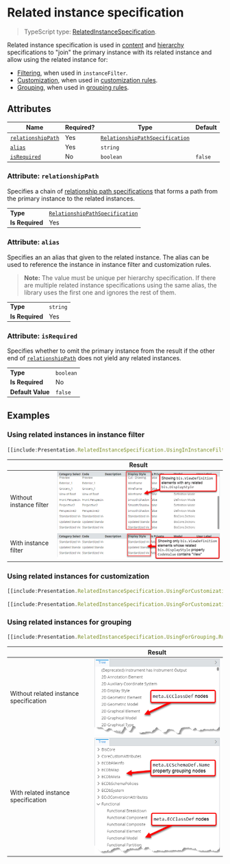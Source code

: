 # Related instance specification

> TypeScript type: [RelatedInstanceSpecification]($presentation-common).

Related instance specification is used in [content](../Content/ContentRule.md#attribute-specifications) and
[hierarchy](../Hierarchies/ChildNodeRule.md#attribute-specifications) specifications to "join" the primary instance
with its related instance and allow using the related instance for:

- [Filtering](#using-related-instances-in-instance-filter), when used in `instanceFilter`.
- [Customization](#using-related-instances-for-customizing), when used in [customization rules](../Customization/index.md).
- [Grouping](#using-related-instances-for-grouping), when used in [grouping rules](../Hierarchies/GroupingRule.md).

## Attributes

| Name                                             | Required? | Type                                                                  | Default |
| ------------------------------------------------ | --------- | --------------------------------------------------------------------- | ------- |
| [`relationshipPath`](#attribute-relationshipath) | Yes       | [`RelationshipPathSpecification`](./RelationshipPathSpecification.md) |         |
| [`alias`](#attribute-alias)                      | Yes       | `string`                                                              |         |
| [`isRequired`](#attribute-isrequired)            | No        | `boolean`                                                             | `false` |

### Attribute: `relationshipPath`

Specifies a chain of [relationship path specifications](./RelationshipPathSpecification.md) that forms a path from the primary instance to the related instances.

|                 |                                                                       |
| --------------- | --------------------------------------------------------------------- |
| **Type**        | [`RelationshipPathSpecification`](./RelationshipPathSpecification.md) |
| **Is Required** | Yes                                                                   |

### Attribute: `alias`

Specifies an an alias that given to the related instance. The alias can be used to reference the instance in instance filter and customization rules.

> **Note:** The value must be unique per hierarchy specification. If there are multiple related instance specifications using the same alias, the
> library uses the first one and ignores the rest of them.

|                 |          |
| --------------- | -------- |
| **Type**        | `string` |
| **Is Required** | Yes      |

### Attribute: `isRequired`

Specifies whether to omit the primary instance from the result if the other end of [`relationshipPath`](#attribute-relationshipath) does not yield any related instances.

|                   |           |
| ----------------- | --------- |
| **Type**          | `boolean` |
| **Is Required**   | No        |
| **Default Value** | `false`   |

## Examples

### Using related instances in instance filter

```ts
[[include:Presentation.RelatedInstanceSpecification.UsingInInstanceFilter.Ruleset]]
```

|                         | Result                                                                                                 |
| ----------------------- | ------------------------------------------------------------------------------------------------------ |
| Without instance filter | ![Example without instance filter](./media/relatedinstancespecification-usage-in-instancefilter-1.png) |
| With instance filter    | ![Example with instance filter](./media/relatedinstancespecification-usage-in-instancefilter-2.png)    |

### Using related instances for customization

```ts
[[include:Presentation.RelatedInstanceSpecification.UsingForCustomization.Ruleset]]
```

```ts
[[include:Presentation.RelatedInstanceSpecification.UsingForCustomization.Result]]
```

### Using related instances for grouping

```ts
[[include:Presentation.RelatedInstanceSpecification.UsingForGrouping.Ruleset]]
```

|                                        | Result                                                                                                           |
| -------------------------------------- | ---------------------------------------------------------------------------------------------------------------- |
| Without related instance specification | ![Example without related instance specification](./media/relatedinstancespecification-usage-for-grouping-1.png) |
| With related instance specification    | ![Example with related instance specification](./media/relatedinstancespecification-usage-for-grouping-2.png)    |
